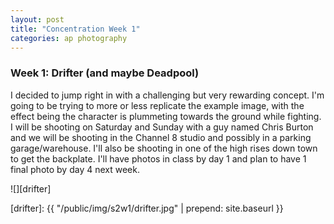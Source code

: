 ```yaml
---
layout: post
title: "Concentration Week 1"
categories: ap photography
---
```


### Week 1: Drifter (and maybe Deadpool)

I decided to jump right in with a challenging but very rewarding
concept. I'm going to be trying to more or less replicate the example
image, with the effect being the character is plummeting towards the
ground while fighting. I will be shooting on Saturday and Sunday with a
guy named Chris Burton and we will be shooting in the Channel 8 studio
and possibly in a parking garage/warehouse. I'll also be shooting in one
of the high rises down town to get the backplate. I'll have photos in
class by day 1 and plan to have 1 final photo by day 4 next week.

![][drifter]

[drifter]: {{ "/public/img/s2w1/drifter.jpg" | prepend: site.baseurl }}
